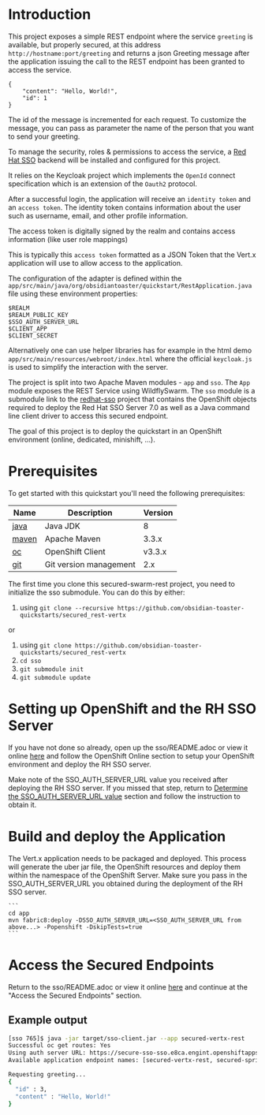 # Introduction

This project exposes a simple REST endpoint where the service `greeting` is available, but properly secured, at this
address `http://hostname:port/greeting` and returns a json Greeting message after the application issuing the call to
the REST endpoint has been granted to access the service.

```
{
    "content": "Hello, World!",
    "id": 1
}

```

The id of the message is incremented for each request. To customize the message, you can pass as parameter the name of
the person that you want to send your greeting.

To manage the security, roles & permissions to access the service, a 
[Red Hat SSO](https://access.redhat.com/documentation/en/red-hat-single-sign-on/7.0/securing-applications-and-services-guide/securing-applications-and-services-guide)
backend will be installed and configured for this project.

It relies on the Keycloak project which implements the `OpenId` connect specification which is an extension of the
`Oauth2` protocol.

After a successful login, the application will receive an `identity token` and an `access token`. The identity token
contains information about the user such as username, email, and other profile information.

The access token is digitally signed by the realm and contains access information (like user role mappings)

This is typically this `access token` formatted as a JSON Token that the Vert.x application will use to allow access to
the application.

The configuration of the adapter is defined within the `app/src/main/java/org/obsidiantoaster/quickstart/RestApplication.java`
file using these environment properties:

```
$REALM
$REALM_PUBLIC_KEY
$SSO_AUTH_SERVER_URL
$CLIENT_APP
$CLIENT_SECRET
```

Alternatively one can use helper libraries has for example in the html demo `app/src/main/resources/webroot/index.html`
where the official `keycloak.js` is used to simplify the interaction with the server.

The project is split into two Apache Maven modules - `app` and `sso`.
The `App` module exposes the REST Service using WildflySwarm.
The `sso` module is a submodule link to the [redhat-sso](https://github.com/obsidian-toaster-quickstarts/redhat-sso) project
 that contains the OpenShift objects required to deploy the Red Hat SSO Server 7.0 as well as a Java command line client
 driver to access this secured endpoint.

The goal of this project is to deploy the quickstart in an OpenShift environment (online, dedicated, minishift, ...).


# Prerequisites

To get started with this quickstart you'll need the following prerequisites:

Name | Description | Version
--- | --- | ---
[java][1] | Java JDK | 8
[maven][2] | Apache Maven | 3.3.x
[oc][3] | OpenShift Client | v3.3.x
[git][4] | Git version management | 2.x

[1]: http://www.oracle.com/technetwork/java/javase/downloads/
[2]: http://maven.apache.org/download.cgi 
[3]: https://docs.openshift.com/enterprise/3.2/cli_reference/get_started_cli.html
[4]: https://git-scm.com/book/en/v2/Getting-Started-Installing-Git

The first time you clone this secured-swarm-rest project, you need to initialize the sso submodule. You can do this by
either:
  1. using `git clone --recursive https://github.com/obsidian-toaster-quickstarts/secured_rest-vertx`

or

  1. using `git clone https://github.com/obsidian-toaster-quickstarts/secured_rest-vertx`
  1. `cd sso`
  1. `git submodule init`
  1. `git submodule update`

# Setting up OpenShift and the RH SSO Server

If you have not done so already, open up the sso/README.adoc or view it online [here](https://github.com/obsidian-toaster-quickstarts/redhat-sso/blob/master/README.adoc)
and follow the OpenShift Online section to setup your OpenShift environment and deploy the RH SSO server.

Make note of the SSO_AUTH_SERVER_URL value you received after deploying the RH SSO server. If you missed that step, return
to [Determine the SSO_AUTH_SERVER_URL value](https://github.com/obsidian-toaster-quickstarts/redhat-sso/blob/master/README.adoc#determine-the-sso_auth_server_url-value)
section and follow the instruction to obtain it.

# Build and deploy the Application

The Vert.x application needs to be packaged and deployed. This process will generate the uber jar file, the OpenShift resources
and deploy them within the namespace of the OpenShift Server. Make sure you pass in the SSO_AUTH_SERVER_URL you
obtained during the deployment of the RH SSO server.

    ```
    cd app
    mvn fabric8:deploy -DSSO_AUTH_SERVER_URL=<SSO_AUTH_SERVER_URL from above...> -Popenshift -DskipTests=true
    ```
# Access the Secured Endpoints

Return to the sso/README.adoc or view it online [here](https://github.com/obsidian-toaster-quickstarts/redhat-sso/blob/master/README.adoc)
and continue at the "Access the Secured Endpoints" section.

## Example output

```bash
[sso 765]$ java -jar target/sso-client.jar --app secured-vertx-rest
Successful oc get routes: Yes
Using auth server URL: https://secure-sso-sso.e8ca.engint.openshiftapps.com/auth
Available application endpoint names: [secured-vertx-rest, secured-springboot-rest]

Requesting greeting...
{
  "id" : 3,
  "content" : "Hello, World!"
}
```
